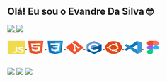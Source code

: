 ## Olá! Eu sou o Evandre Da Silva 🤓
<!-- - 🏫 Sou <b> Bacharel</b> no curso de Engenharia Informática na UCAN -->
<!-- - 🔭 Actualmete trabalho como Front-End Dev , Designer e Marketeer -->
<!-- - 🌱 Estou actualmente a estudar JS e Design ! -->
<!-- - 📫 Entre em contacto comigo pelo email: Evandrekuzola@gmail.com -->
<!-- - ⚡ Facto engraçado: Kuzola em Kimbundu significa amor, ou seja, o meu nome é Evandre Amor  -->
<!-- - - 👀 Visualizações no meu perfil: <img src="https://komarev.com/ghpvc/?username=evandresilva&color=green" alt="evandresilva" /> -->

<div>
  <a href="https://github.com/evandresilva">
  <img height="180em" src="https://github-readme-stats.vercel.app/api?username=evandresilva&show_icons=true&theme=tokyonight&include_all_commits=true&count_private=true"/>
  <img height="180em" src="https://github-readme-stats.vercel.app/api/top-langs/?username=evandresilva&layout=compact&langs_count=7&theme=tokyonight"/>
</div>
<div style="display: inline_block"><br>
  <img align="center" alt="Evandre-Js" height="30" width="40" src="https://raw.githubusercontent.com/devicons/devicon/master/icons/javascript/javascript-plain.svg">
  <img align="center" alt="Evandre-HTML" height="30" width="40" src="https://raw.githubusercontent.com/devicons/devicon/master/icons/html5/html5-original.svg">
  <img align="center" alt="Evandre-CSS" height="30" width="40" src="https://raw.githubusercontent.com/devicons/devicon/master/icons/css3/css3-original.svg">
  <img align="center" alt="Evandre-Git" height="30" width="40" src="https://raw.githubusercontent.com/devicons/devicon/master/icons/git/git-original.svg">
  <img align="center" alt="Evandre-C" height="30" width="40" src="https://raw.githubusercontent.com/devicons/devicon/master/icons/c/c-original.svg">
  <img align="center" alt="Evandre-Ubuntu" height="30" width="40" src="https://raw.githubusercontent.com/devicons/devicon/master/icons/ubuntu/ubuntu-plain.svg">
  <img align="center" alt="Evandre-VSCode" height="30" width="40" src="https://raw.githubusercontent.com/devicons/devicon/master/icons/vscode/vscode-original.svg">
  <img align="center" alt="Evandre-Figma" height="30" width="40" src="https://raw.githubusercontent.com/devicons/devicon/master/icons/figma/figma-original.svg">
 </div>
  
  <br>


 <a href="https://www.instagram.com/evandresilva/" target="_blank"><img src="https://img.shields.io/badge/-Instagram-%23E4405F?style=for-the-badge&logo=instagram&logoColor=white" target="_blank"></a>
    <a href = "mailto:evandresilva@gmail.com"><img src="https://img.shields.io/badge/-Gmail-%23333?style=for-the-badge&logo=gmail&logoColor=white" target="_blank"></a>
    <a href="https://www.linkedin.com/in/evandresilva/" target="_blank"><img src="https://img.shields.io/badge/-LinkedIn-%230077B5?style=for-the-badge&logo=linkedin&logoColor=white" target="_blank"></a> 
